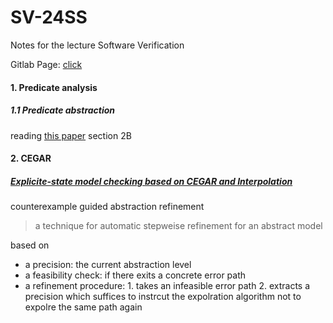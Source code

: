 # SV-24SS
Notes for the lecture Software Verification

Gitlab Page: [click](https://gitlab2.cip.ifi.lmu.de/sosy-lab/sv-notebooks-ss24)

#### 1. Predicate analysis
##### 1.1 Predicate abstraction
reading [this paper](https://github.com/Lingyin-Luo/SV-SS24/blob/main/reading%20materials/predicate-analysis-01.pdf) section 2B



#### 2. CEGAR
##### [Explicite-state model checking based on CEGAR and Interpolation](https://github.com/Lingyin-Luo/SV-SS24/blob/main/reading%20materials/cegar-01.pdf)
counterexample guided  abstraction refinement
> a technique for automatic stepweise refinement for an abstract model

based on
   * a precision: the current abstraction level
   * a feasibility check: if there exits a concrete error path
   * a refinement procedure: 1. takes an infeasible error path  2. extracts a precision which suffices to instrcut the expolration algorithm not to expolre the same path again
